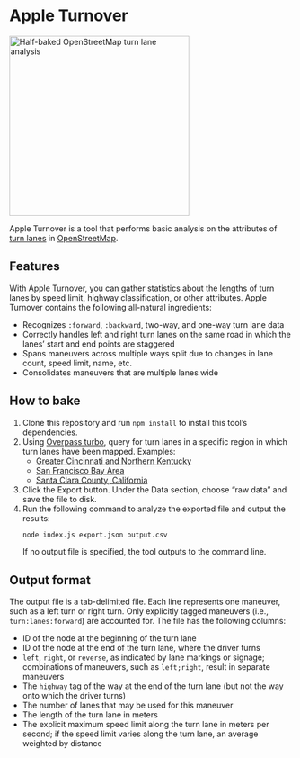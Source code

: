 # Apple Turnover

[<img src="https://upload.wikimedia.org/wikipedia/commons/thumb/7/77/Pastry-Turnover-Apple.jpg/640px-Pastry-Turnover-Apple.jpg" width="320" alt="Half-baked OpenStreetMap turn lane analysis">](https://commons.wikimedia.org/wiki/File:Pastry-Turnover-Apple.jpg)

Apple Turnover is a tool that performs basic analysis on the attributes of [turn lanes](https://wiki.openstreetmap.org/wiki/Key:turn) in [OpenStreetMap](https://www.openstreetmap.org/).

## Features

With Apple Turnover, you can gather statistics about the lengths of turn lanes by speed limit, highway classification, or other attributes. Apple Turnover contains the following all-natural ingredients:

* Recognizes `:forward`, `:backward`, two-way, and one-way turn lane data
* Correctly handles left and right turn lanes on the same road in which the lanes’ start and end points are staggered
* Spans maneuvers across multiple ways split due to changes in lane count, speed limit, name, etc.
* Consolidates maneuvers that are multiple lanes wide

## How to bake

1. Clone this repository and run `npm install` to install this tool’s dependencies.
1. Using [Overpass turbo](http://overpass-turbo.eu/), query for turn lanes in a specific region in which turn lanes have been mapped. Examples:
   * [Greater Cincinnati and Northern Kentucky](http://overpass-turbo.eu/s/tvd)
   * [San Francisco Bay Area](http://overpass-turbo.eu/s/tuF)
   * [Santa Clara County, California](http://overpass-turbo.eu/s/tuD)
1. Click the Export button. Under the Data section, choose “raw data” and save the file to disk.
1. Run the following command to analyze the exported file and output the results:
   ```bash
   node index.js export.json output.csv
   ```
   If no output file is specified, the tool outputs to the command line.

## Output format

The output file is a tab-delimited file. Each line represents one maneuver, such as a left turn or right turn. Only explicitly tagged maneuvers (i.e., `turn:lanes:forward`) are accounted for. The file has the following columns:

* ID of the node at the beginning of the turn lane
* ID of the node at the end of the turn lane, where the driver turns
* `left`, `right`, or `reverse`, as indicated by lane markings or signage; combinations of maneuvers, such as `left;right`, result in separate maneuvers
* The `highway` tag of the way at the end of the turn lane (but not the way onto which the driver turns)
* The number of lanes that may be used for this maneuver
* The length of the turn lane in meters
* The explicit maximum speed limit along the turn lane in meters per second; if the speed limit varies along the turn lane, an average weighted by distance
